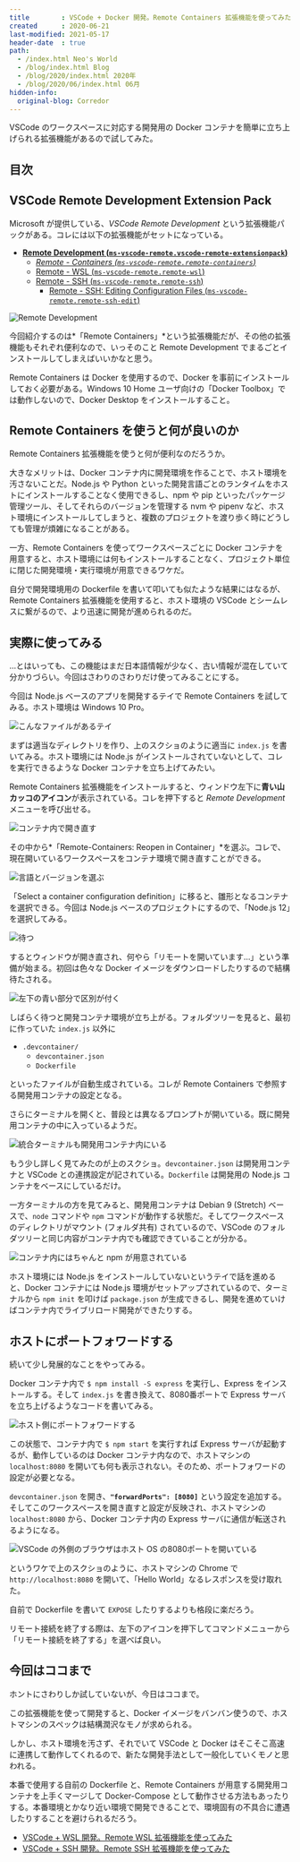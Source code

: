 ```yaml
---
title        : VSCode + Docker 開発。Remote Containers 拡張機能を使ってみた
created      : 2020-06-21
last-modified: 2021-05-17
header-date  : true
path:
  - /index.html Neo's World
  - /blog/index.html Blog
  - /blog/2020/index.html 2020年
  - /blog/2020/06/index.html 06月
hidden-info:
  original-blog: Corredor
---
```


VSCode のワークスペースに対応する開発用の Docker コンテナを簡単に立ち上げられる拡張機能があるので試してみた。

## 目次

## VSCode Remote Development Extension Pack

Microsoft が提供している、*VSCode Remote Development* という拡張機能パックがある。コレには以下の拡張機能がセットになっている。

- **[Remote Development (`ms-vscode-remote.vscode-remote-extensionpack`)](https://marketplace.visualstudio.com/items?itemName=ms-vscode-remote.vscode-remote-extensionpack)**
  - *[Remote - Containers (`ms-vscode-remote.remote-containers`)](https://marketplace.visualstudio.com/items?itemName=ms-vscode-remote.remote-containers)*
  - [Remote - WSL (`ms-vscode-remote.remote-wsl`)](https://marketplace.visualstudio.com/items?itemName=ms-vscode-remote.remote-wsl)
  - [Remote - SSH (`ms-vscode-remote.remote-ssh`)](https://marketplace.visualstudio.com/items?itemName=ms-vscode-remote.remote-ssh)
      - [Remote - SSH: Editing Configuration Files (`ms-vscode-remote.remote-ssh-edit`)](https://marketplace.visualstudio.com/items?itemName=ms-vscode-remote.remote-ssh-edit)

![Remote Development](21-01-01.png)

今回紹介するのは*「Remote Containers」*という拡張機能だが、その他の拡張機能もそれぞれ便利なので、いっそのこと Remote Development でまるごとインストールしてしまえばいいかなと思う。

Remote Containers は Docker を使用するので、Docker を事前にインストールしておく必要がある。Windows 10 Home ユーザ向けの「Docker Toolbox」では動作しないので、Docker Desktop をインストールすること。

## Remote Containers を使うと何が良いのか

Remote Containers 拡張機能を使うと何が便利なのだろうか。

大きなメリットは、Docker コンテナ内に開発環境を作ることで、ホスト環境を汚さないことだ。Node.js や Python といった開発言語ごとのランタイムをホストにインストールすることなく使用できるし、npm や pip といったパッケージ管理ツール、そしてそれらのバージョンを管理する nvm や pipenv など、ホスト環境にインストールしてしまうと、複数のプロジェクトを渡り歩く時にどうしても管理が煩雑になることがある。

一方、Remote Containers を使ってワークスペースごとに Docker コンテナを用意すると、ホスト環境には何もインストールすることなく、プロジェクト単位に閉じた開発環境・実行環境が用意できるワケだ。

自分で開発環境用の Dockerfile を書いて叩いても似たような結果にはなるが、Remote Containers 拡張機能を使用すると、ホスト環境の VSCode とシームレスに繋がるので、より迅速に開発が進められるのだ。

## 実際に使ってみる

…とはいっても、この機能はまだ日本語情報が少なく、古い情報が混在していて分かりづらい。今回はさわりのさわりだけ使ってみることにする。

今回は Node.js ベースのアプリを開発するテイで Remote Containers を試してみる。ホスト環境は Windows 10 Pro。

![こんなファイルがあるテイ](21-01-02.png)

まずは適当なディレクトリを作り、上のスクショのように適当に `index.js` を書いてみる。ホスト環境には Node.js がインストールされていないとして、コレを実行できるような Docker コンテナを立ち上げてみたい。

Remote Containers 拡張機能をインストールすると、ウィンドウ左下に**青い山カッコのアイコン**が表示されている。コレを押下すると *Remote Development* メニューを呼び出せる。

![コンテナ内で開き直す](21-01-03.png)

その中から*「Remote-Containers: Reopen in Container」*を選ぶ。コレで、現在開いているワークスペースをコンテナ環境で開き直すことができる。

![言語とバージョンを選ぶ](21-01-04.png)

「Select a container configuration definition」に移ると、雛形となるコンテナを選択できる。今回は Node.js ベースのプロジェクトにするので、「Node.js 12」を選択してみる。

![待つ](21-01-05.png)

するとウィンドウが開き直され、何やら「リモートを開いています…」という準備が始まる。初回は色々な Docker イメージをダウンロードしたりするので結構待たされる。

![左下の青い部分で区別が付く](21-01-06.png)

しばらく待つと開発コンテナ環境が立ち上がる。フォルダツリーを見ると、最初に作っていた `index.js` 以外に

- `.devcontainer/`
  - `devcontainer.json`
  - `Dockerfile`

といったファイルが自動生成されている。コレが Remote Containers で参照する開発用コンテナの設定となる。

さらにターミナルを開くと、普段とは異なるプロンプトが開いている。既に開発用コンテナの中に入っているようだ。

![統合ターミナルも開発用コンテナ内にいる](21-01-07.png)

もう少し詳しく見てみたのが上のスクショ。`devcontainer.json` は開発用コンテナと VSCode との連携設定が記されている。`Dockerfile` は開発用の Node.js コンテナをベースにしているだけ。

一方ターミナルの方を見てみると、開発用コンテナは Debian 9 (Stretch) ベースで、`node` コマンドや `npm` コマンドが動作する状態だ。そしてワークスペースのディレクトリがマウント (フォルダ共有) されているので、VSCode のフォルダツリーと同じ内容がコンテナ内でも確認できていることが分かる。

![コンテナ内にはちゃんと npm が用意されている](21-01-08.png)

ホスト環境には Node.js をインストールしていないというテイで話を進めると、Docker コンテナには Node.js 環境がセットアップされているので、ターミナルから `npm init` を叩けば `package.json` が生成できるし、開発を進めていけばコンテナ内でライブリロード開発ができたりする。

## ホストにポートフォワードする

続いて少し発展的なことをやってみる。

Docker コンテナ内で `$ npm install -S express` を実行し、Express をインストールする。そして `index.js` を書き換えて、8080番ポートで Express サーバを立ち上げるようなコードを書いてみる。

![ホスト側にポートフォワードする](21-01-09.png)

この状態で、コンテナ内で `$ npm start` を実行すれば Express サーバが起動するが、動作しているのは Docker コンテナ内なので、ホストマシンの `localhost:8080` を開いても何も表示されない。そのため、ポートフォワードの設定が必要となる。

`devcontainer.json` を開き、**`"forwardPorts": [8080]`** という設定を追加する。そしてこのワークスペースを開き直すと設定が反映され、ホストマシンの `localhost:8080` から、Docker コンテナ内の Express サーバに通信が転送されるようになる。

![VSCode の外側のブラウザはホスト OS の8080ポートを開いている](21-01-10.png)

というワケで上のスクショのように、ホストマシンの Chrome で `http://localhost:8080` を開いて、「Hello World」なるレスポンスを受け取れた。

自前で Dockerfile を書いて `EXPOSE` したりするよりも格段に楽だろう。

リモート接続を終了する際は、左下のアイコンを押下してコマンドメニューから「リモート接続を終了する」を選べば良い。

## 今回はココまで

ホントにさわりしか試していないが、今日はココまで。

この拡張機能を使って開発すると、Docker イメージをバンバン使うので、ホストマシンのスペックは結構潤沢なモノが求められる。

しかし、ホスト環境を汚さず、それでいて VSCode と Docker はそこそこ高速に連携して動作してくれるので、新たな開発手法として一般化していくモノと思われる。

本番で使用する自前の Dockerfile と、Remote Containers が用意する開発用コンテナを上手くマージして Docker-Compose として動作させる方法もあったりする。本番環境とかなり近い環境で開発できることで、環境固有の不具合に遭遇したりすることを避けられるだろう。

- [VSCode + WSL 開発。Remote WSL 拡張機能を使ってみた](./22-01.html)
- [VSCode + SSH 開発。Remote SSH 拡張機能を使ってみた](./23-02.html)
